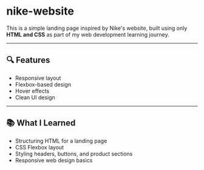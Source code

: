 # nike-website
This is a simple landing page inspired by Nike's website, built using only **HTML and CSS** as part of my web development learning journey.

---

## 🔍 Features

- Responsive layout
- Flexbox-based design
- Hover effects
- Clean UI design

---

## 📚 What I Learned

- Structuring HTML for a landing page
- CSS Flexbox layout
- Styling headers, buttons, and product sections
- Responsive web design basics

